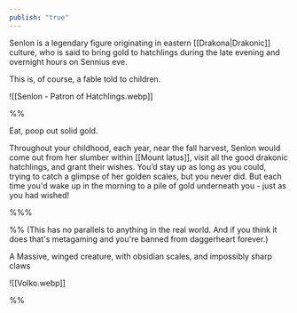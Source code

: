 ```yaml
---
publish: "true"
---
```


Senlon is a legendary figure originating in eastern [[Drakona|Drakonic]] culture, who is said to bring gold to hatchlings during the late evening and overnight hours on Sennius eve. 

This is, of course, a fable told to children.

![[Senlon - Patron of Hatchlings.webp]]



%%

Eat, poop out solid gold.

Throughout your childhood, each year, near the fall harvest, Senlon would come out from her slumber within [[Mount Iatus]], visit all the good drakonic hatchlings, and grant their wishes. You’d stay up as long as you could, trying to catch a glimpse of her golden scales, but you never did. But each time you'd wake up in the morning to a pile of gold underneath you - just as you had wished!

%%%


%%
(This has no parallels to anything in the real world. And if you think it does that's metagaming and you're banned from daggerheart forever.)

A Massive, winged creature, with obsidian scales, and impossibly sharp claws

![[Volko.webp]]

%%